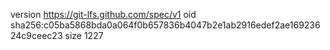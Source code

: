version https://git-lfs.github.com/spec/v1
oid sha256:c05ba5868bda0a064f0b657836b4047b2e1ab2916edef2ae16923624c9ceec23
size 1227
